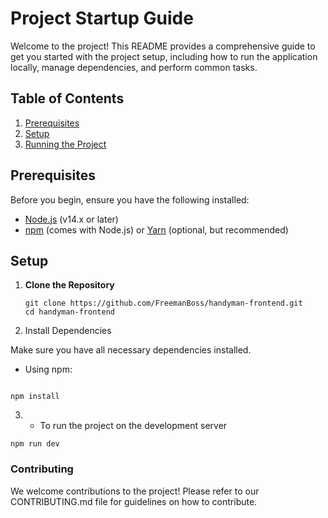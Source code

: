 # Project Startup Guide

Welcome to the project! This README provides a comprehensive guide to get you started with the project setup, including how to run the application locally, manage dependencies, and perform common tasks.

## Table of Contents

1. [Prerequisites](#prerequisites)
2. [Setup](#setup)
3. [Running the Project](#running-the-project)

## Prerequisites

Before you begin, ensure you have the following installed:

- [Node.js](https://nodejs.org/) (v14.x or later)
- [npm](https://www.npmjs.com/) (comes with Node.js) or [Yarn](https://yarnpkg.com/) (optional, but recommended)

## Setup

1. **Clone the Repository**

   ```   
   git clone https://github.com/FreemanBoss/handyman-frontend.git
   cd handyman-frontend
   ```
2. Install Dependencies

Make sure you have all necessary dependencies installed.

- Using npm:

```

npm install
```
3. - To run the project on the development server 
```
npm run dev
```


### Contributing
We welcome contributions to the project! Please refer to our CONTRIBUTING.md file for guidelines on how to contribute.